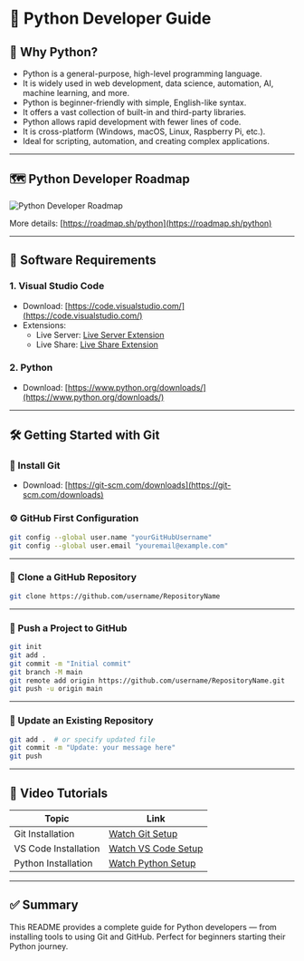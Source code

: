 # 🐍 Python Developer Guide

## 📌 Why Python?
* Python is a general-purpose, high-level programming language.
* It is widely used in web development, data science, automation, AI, machine learning, and more.
* Python is beginner-friendly with simple, English-like syntax.
* It offers a vast collection of built-in and third-party libraries.
* Python allows rapid development with fewer lines of code.
* It is cross-platform (Windows, macOS, Linux, Raspberry Pi, etc.).
* Ideal for scripting, automation, and creating complex applications.

---

## 🗺️ Python Developer Roadmap
![Python Developer Roadmap](https://roadmap.sh/roadmaps/python.png)

More details: [https://roadmap.sh/python](https://roadmap.sh/python)

---

## 🧰 Software Requirements

### 1. Visual Studio Code
- Download: [https://code.visualstudio.com/](https://code.visualstudio.com/)
- Extensions:
  - Live Server: [Live Server Extension](https://marketplace.visualstudio.com/items?itemName=ritwickdey.LiveServer)
  - Live Share: [Live Share Extension](https://code.visualstudio.com/learn/collaboration/live-share)

### 2. Python
- Download: [https://www.python.org/downloads/](https://www.python.org/downloads/)

---

## 🛠️ Getting Started with Git

### 🔽 Install Git
- Download: [https://git-scm.com/downloads](https://git-scm.com/downloads)

### ⚙️ GitHub First Configuration
```bash
git config --global user.name "yourGitHubUsername"
git config --global user.email "youremail@example.com"
```

---

### 📂 Clone a GitHub Repository
```bash
git clone https://github.com/username/RepositoryName
```

---

### 🚀 Push a Project to GitHub
```bash
git init
git add .
git commit -m "Initial commit"
git branch -M main
git remote add origin https://github.com/username/RepositoryName.git
git push -u origin main
```

---

### 🔁 Update an Existing Repository
```bash
git add .  # or specify updated file
git commit -m "Update: your message here"
git push
```

---

## 🎥 Video Tutorials

| Topic                 | Link |
|----------------------|------|
| Git Installation     | [Watch Git Setup](https://www.youtube.com/watch?v=SWYqp7iY_Tc) |
| VS Code Installation | [Watch VS Code Setup](https://www.youtube.com/watch?v=I5lRmvAZweI) |
| Python Installation  | [Watch Python Setup](https://www.youtube.com/watch?v=YYXdXT2l-Gg) |

---

## ✅ Summary

This README provides a complete guide for Python developers — from installing tools to using Git and GitHub. Perfect for beginners starting their Python journey.
